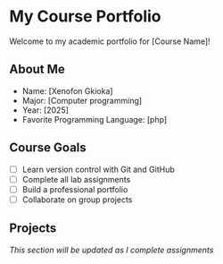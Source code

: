 # My Course Portfolio

Welcome to my academic portfolio for [Course Name]!

## About Me
- Name: [Xenofon Gkioka]
- Major: [Computer programming]
- Year: [2025]
- Favorite Programming Language: [php]

## Course Goals
- [ ] Learn version control with Git and GitHub
- [ ] Complete all lab assignments
- [ ] Build a professional portfolio
- [ ] Collaborate on group projects

## Projects
*This section will be updated as I complete assignments*
